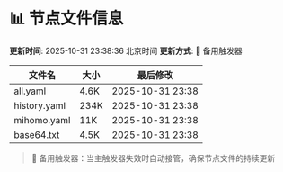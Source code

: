 # 📊 节点文件信息

**更新时间**: 2025-10-31 23:38:36 北京时间
**更新方式**: 🔄 备用触发器

| 文件名 | 大小 | 最后修改 |
|--------|------|----------|
| all.yaml | 4.6K | 2025-10-31 23:38 |
| history.yaml | 234K | 2025-10-31 23:38 |
| mihomo.yaml | 11K | 2025-10-31 23:38 |
| base64.txt | 4.5K | 2025-10-31 23:38 |

> 🔄 备用触发器：当主触发器失效时自动接管，确保节点文件的持续更新
